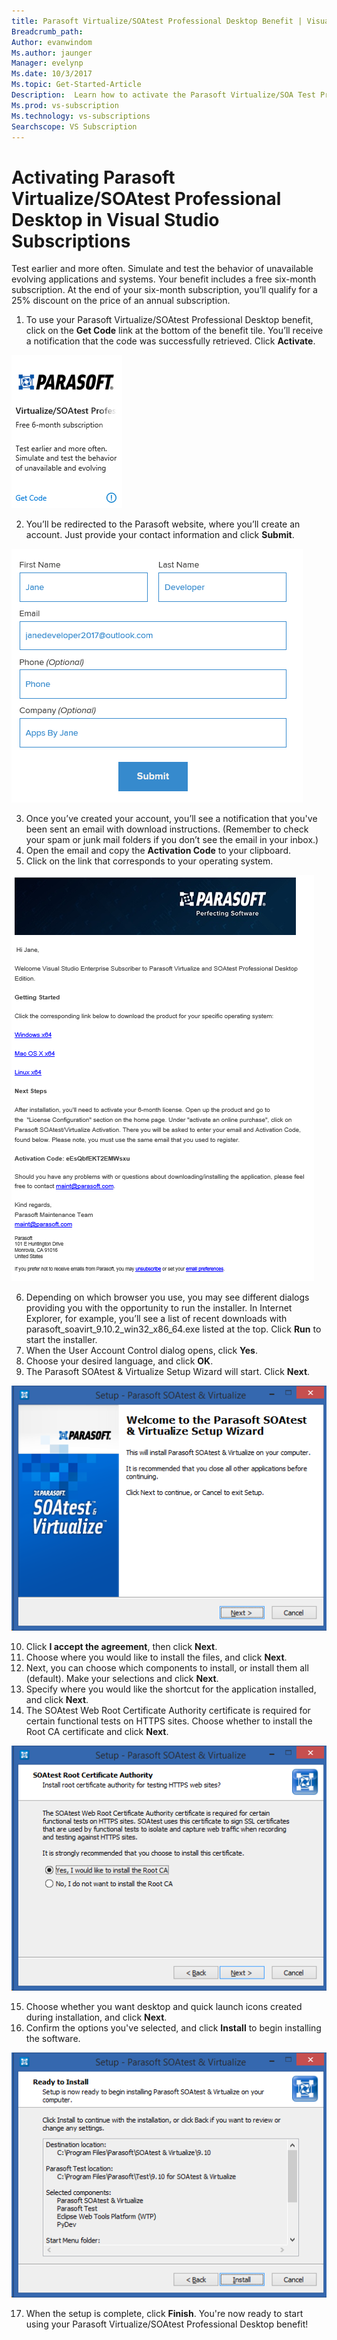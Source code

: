 ```yaml
---
title: Parasoft Virtualize/SOAtest Professional Desktop Benefit | Visual Studio Marketplace
Breadcrumb_path: 
Author: evanwindom
Ms.author: jaunger
Manager: evelynp
Ms.date: 10/3/2017
Ms.topic: Get-Started-Article
Description:  Learn how to activate the Parasoft Virtualize/SOA Test Professional subscription included in your Visual Studio subscription. 
Ms.prod: vs-subscription
Ms.technology: vs-subscriptions
Searchscope: VS Subscription
---
```


# Activating  Parasoft Virtualize/SOAtest Professional Desktop in Visual Studio Subscriptions

Test earlier and more often.  Simulate and test the behavior of unavailable evolving applications and systems.  Your benefit includes a free six-month subscription.  At the end of your six-month subscription, you’ll qualify for a 25% discount on the price of an annual subscription.  

1.	To use your Parasoft Virtualize/SOAtest Professional Desktop benefit, click on the **Get Code** link at the bottom of the benefit tile.   You’ll receive a notification that the code was successfully retrieved.  Click **Activate**.

![Parasoft Benefit Tile](_img\vs-parasoft\vs-parasoft-tile.png)

2.	You’ll be redirected to the Parasoft website, where you’ll create an account.  Just provide your contact information and click **Submit**. 

![Parasoft Benefit Create Account](_img\vs-parasoft\vs-parasoft-account-cropped.png)

3.	Once you’ve created your account, you’ll see a notification that you've been sent an email with download instructions.  (Remember to check your spam or junk mail folders if you don’t see the email in your inbox.)
4.  Open the email and copy the **Activation Code** to your clipboard. 
5.  Click on the link that corresponds to your operating system.  

![Parasoft Benefit Welcome Email](_img\vs-parasoft\vs-parasoft-email.png)

6.	Depending on which browser you use, you may see different dialogs providing you with the opportunity to run the installer.  In Internet Explorer, for example, you’ll see a list of recent downloads with parasoft_soavirt_9.10.2_win32_x86_64.exe listed at the top. Click **Run** to start the installer. 
7.	When the User Account Control dialog opens, click **Yes**.
8.	Choose your desired language, and click **OK**.
9.	The Parasoft SOAtest & Virtualize Setup Wizard will start.  Click **Next**.

![Parasoft Benefit Installation Start](_img\vs-parasoft\vs-parasoft-start-install.png)

10.	Click **I accept the agreement**, then click **Next**. 
11.	Choose where you would like to install the files, and click **Next**. 
12.	Next, you can choose which components to install, or install them all (default).  Make your selections and click **Next**.  
13.	Specify where you would like the shortcut for the application installed, and click **Next**. 
14.	The SOAtest Web Root Certificate Authority certificate is required for certain functional tests on HTTPS sites.  Choose whether to install the Root CA certificate and click **Next**.  

![Parasoft Benefit  Root CA Certificate](_img\vs-parasoft\vs-parasoft-install-root-ca.png)

15.	Choose whether you want desktop and quick launch icons created during installation, and click **Next**. 
16.	Confirm the options you've selected, and click **Install** to begin installing the software. 

 ![Parasoft Benefit Ready to Install](_img\vs-parasoft\vs-parasoft-ready-to-install.png)

17.	When the setup is complete, click **Finish**. You're now ready to start using your Parasoft Virtualize/SOAtest Professional Desktop benefit!
